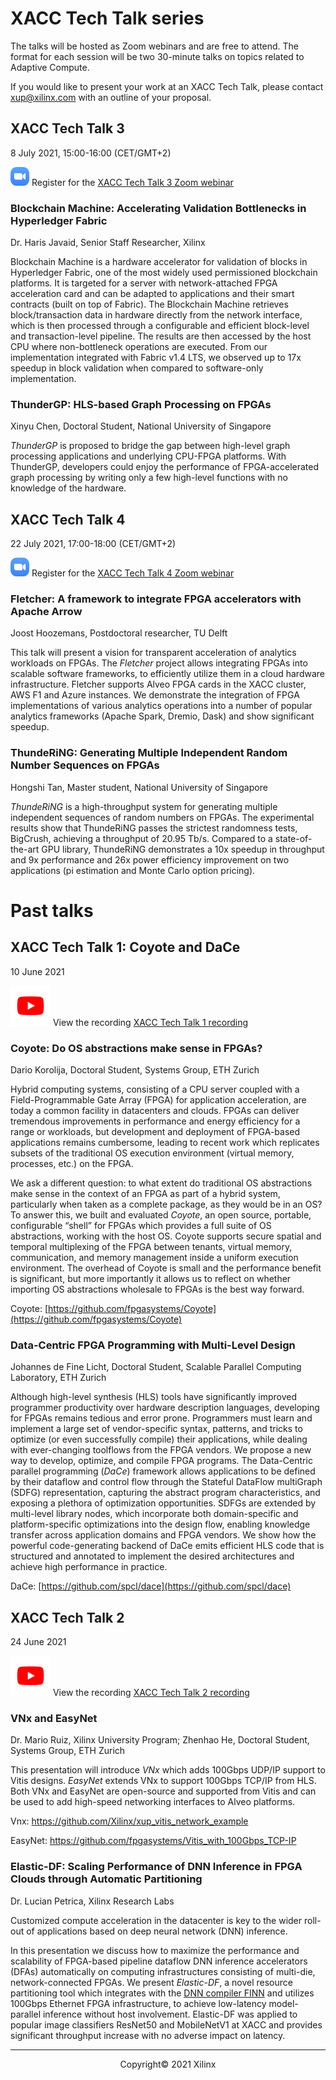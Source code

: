 # XACC Tech Talk series

The talks will be hosted as Zoom webinars and are free to attend. The format for each session will be two 30-minute talks on topics related to Adaptive Compute. 

If you would like to present your work at an XACC Tech Talk, please contact [xup@xilinx.com](xup@xilinx.com) with an outline of your proposal. 



## XACC Tech Talk 3

8 July 2021, 15:00-16:00 (CET/GMT+2)

[![](./images/zoom_30.png)]((https://xilinx.zoom.us/webinar/register/WN_ap0kJssIST2v1p8l5VzKqw))   Register for the [XACC Tech Talk 3 Zoom webinar](https://xilinx.zoom.us/webinar/register/WN_ap0kJssIST2v1p8l5VzKqw)

### Blockchain Machine: Accelerating Validation Bottlenecks in Hyperledger Fabric

Dr. Haris Javaid, Senior Staff Researcher, Xilinx

Blockchain Machine is a hardware accelerator for validation of blocks in Hyperledger Fabric, one of the most widely used permissioned blockchain platforms. It is targeted for a server with network-attached FPGA acceleration card and can be adapted to applications and their smart contracts (built on top of Fabric). The Blockchain Machine retrieves block/transaction data in hardware directly from the network interface, which is then processed through a configurable and efficient block-level and transaction-level pipeline. The results are then accessed by the host CPU where non-bottleneck operations are executed. From our implementation integrated with Fabric v1.4 LTS, we observed up to 17x speedup in block validation when compared to software-only implementation.

### ThunderGP: HLS-based Graph Processing on FPGAs

Xinyu Chen, Doctoral Student, National University of Singapore 

*ThunderGP* is proposed to bridge the gap between high-level graph processing applications and underlying CPU-FPGA platforms. With ThunderGP, developers could enjoy the performance of FPGA-accelerated graph processing by writing only a few high-level functions with no knowledge of the hardware.

## XACC Tech Talk 4

22 July 2021, 17:00-18:00 (CET/GMT+2)

[![](./images/zoom_30.png)]((https://xilinx.zoom.us/webinar/register/WN_PQxFA2rFRRmuzXU7bJrA0Q))   Register for the [XACC Tech Talk 4 Zoom webinar](https://xilinx.zoom.us/webinar/register/WN_PQxFA2rFRRmuzXU7bJrA0Q)

### Fletcher: A framework to integrate FPGA accelerators with Apache Arrow

Joost Hoozemans, Postdoctoral researcher, TU Delft

This talk will present a vision for transparent acceleration of analytics workloads on FPGAs.
The *Fletcher* project allows integrating FPGAs into scalable software frameworks, to efficiently utilize them in a cloud hardware infrastructure. Fletcher supports Alveo FPGA cards in the XACC cluster, AWS F1 and Azure instances.
We demonstrate the integration of FPGA implementations of various analytics operations into a number of popular analytics frameworks (Apache Spark, Dremio, Dask) and show significant speedup.

### ThundeRiNG: Generating Multiple Independent Random Number Sequences on FPGAs

Hongshi Tan, Master student, National  University of Singapore

*ThundeRiNG* is a high-throughput system for generating multiple independent sequences of random numbers on FPGAs. The experimental results show that ThundeRiNG passes the strictest randomness tests, BigCrush, achieving a throughput of 20.95 Tb/s. 
Compared to a state-of-the-art GPU library, ThundeRiNG demonstrates a 10x speedup in throughput and 9x performance and 26x power efficiency improvement on two applications (pi estimation and Monte Carlo option pricing).




# Past talks

## XACC Tech Talk 1: Coyote and DaCe

10 June 2021

[![](./images/youtube_social_circle_white.png)](https://www.youtube.com/watch?v=un7wck0IkGs)  View the recording [XACC Tech Talk 1 recording](https://www.youtube.com/watch?v=un7wck0IkGs)

### Coyote: Do OS abstractions make sense in FPGAs?

Dario Korolija, Doctoral Student, Systems Group, ETH Zurich

Hybrid computing systems, consisting of a CPU server coupled with a Field-Programmable Gate Array (FPGA) for application acceleration, are today a common facility in datacenters and clouds. FPGAs can deliver tremendous improvements in performance and energy efficiency for a range or workloads, but development and deployment of FPGA-based applications remains cumbersome, leading to recent work which replicates subsets of the traditional OS execution environment (virtual memory, processes, etc.) on the FPGA.

We ask a different question: to what extent do traditional OS abstractions make sense in the context of an FPGA as part of a hybrid system, particularly when taken as a complete package, as they would be in an OS? To answer this, we built and evaluated *Coyote*, an open source, portable, configurable “shell” for FPGAs which provides a full suite of OS abstractions, working with the host OS. Coyote supports secure spatial and temporal multiplexing of the FPGA between tenants, virtual memory, communication, and memory management inside a uniform execution environment. The overhead of Coyote is small and the performance benefit is significant, but more importantly it allows us to reflect on whether importing OS abstractions wholesale to FPGAs is the best way forward.

Coyote: [https://github.com/fpgasystems/Coyote](https://github.com/fpgasystems/Coyote)

### Data-Centric FPGA Programming with Multi-Level Design

Johannes de Fine Licht, Doctoral Student, Scalable Parallel Computing Laboratory, ETH Zurich

Although high-level synthesis (HLS) tools have significantly improved programmer productivity over hardware description languages, developing for FPGAs remains tedious and error prone. Programmers must learn and implement a large set of vendor-specific syntax, patterns, and tricks to optimize (or even successfully compile) their applications, while dealing with ever-changing toolflows from the FPGA vendors. We propose a new way to develop, optimize, and compile FPGA programs. The Data-Centric parallel programming (*DaCe*) framework allows applications to be defined by their dataflow and control flow through the Stateful DataFlow multiGraph (SDFG) representation, capturing the abstract program characteristics, and exposing a plethora of optimization opportunities. SDFGs are extended by multi-level library nodes, which incorporate both domain-specific and platform-specific optimizations into the design flow, enabling knowledge transfer across application domains and FPGA vendors. We show how the powerful code-generating backend of DaCe emits efficient HLS code that is structured and annotated to implement the desired architectures and achieve high performance in practice.

DaCe: [https://github.com/spcl/dace](https://github.com/spcl/dace)



## XACC Tech Talk 2

24 June 2021

[![](./images/youtube_social_circle_white.png)](https://www.youtube.com/watch?v=P93WlrBVxoM)  View the recording [XACC Tech Talk 2 recording](https://www.youtube.com/watch?v=P93WlrBVxoM)


### VNx and EasyNet

Dr. Mario Ruiz, Xilinx University Program; Zhenhao He, Doctoral Student, Systems Group, ETH Zurich 

This presentation will introduce *VNx* which adds 100Gbps UDP/IP support to Vitis designs. *EasyNet* extends VNx to support 100Gbps TCP/IP from HLS. 
Both VNx and EasyNet are open-source and supported from Vitis and can be used to add high-speed networking interfaces to Alveo platforms. 

Vnx: https://github.com/Xilinx/xup_vitis_network_example

EasyNet: https://github.com/fpgasystems/Vitis_with_100Gbps_TCP-IP


### Elastic-DF: Scaling Performance of DNN Inference in FPGA Clouds through Automatic Partitioning

Dr. Lucian Petrica, Xilinx Research Labs 

Customized compute acceleration in the datacenter is key to the wider roll-out of applications based on deep neural network (DNN) inference.

In this presentation we discuss how to maximize the performance and scalability of FPGA-based pipeline dataflow DNN inference accelerators (DFAs) automatically on computing infrastructures consisting of multi-die, network-connected FPGAs. We present *Elastic-DF*, a novel resource partitioning tool which integrates with the [DNN compiler FINN](https://github.com/Xilinx/finn) and utilizes 100Gbps Ethernet FPGA infrastructure, to achieve low-latency model-parallel inference without host involvement. Elastic-DF was applied to popular image classifiers ResNet50 and MobileNetV1 at XACC and provides significant throughput increase with no adverse impact on latency.


---------------------------------------
<p align="center">Copyright&copy; 2021 Xilinx</p>